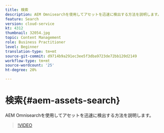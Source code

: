 ```yaml
---
title: 検索
description: AEM Omnisearchを使用してアセットを迅速に検出する方法を説明します。
feature: Search
version: cloud-service
kt: 4312
thumbnail: 32054.jpg
topic: Content Management
role: Business Practitioner
level: Beginner
translation-type: tm+mt
source-git-commit: d9714b9a291ec3ee5f3dba9723de72bb120d2149
workflow-type: tm+mt
source-wordcount: '25'
ht-degree: 20%

---
```



# 検索{#aem-assets-search}

AEM Omnisearchを使用してアセットを迅速に検出する方法を説明します。

>[!VIDEO](https://video.tv.adobe.com/v/32054/?quality=12&learn=on&hidetitle=true)